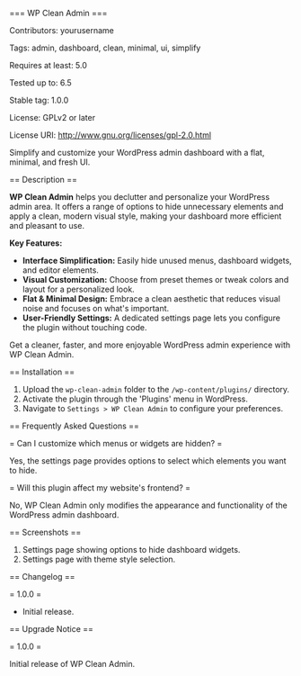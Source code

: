 ﻿=== WP Clean Admin ===

Contributors: yourusername

Tags: admin, dashboard, clean, minimal, ui, simplify

Requires at least: 5.0

Tested up to: 6.5

Stable tag: 1.0.0

License: GPLv2 or later

License URI: http://www.gnu.org/licenses/gpl-2.0.html

Simplify and customize your WordPress admin dashboard with a flat, minimal, and fresh UI.

== Description ==

**WP Clean Admin** helps you declutter and personalize your WordPress admin area. It offers a range of options to hide unnecessary elements and apply a clean, modern visual style, making your dashboard more efficient and pleasant to use.

**Key Features:**

*   **Interface Simplification:** Easily hide unused menus, dashboard widgets, and editor elements.
*   **Visual Customization:** Choose from preset themes or tweak colors and layout for a personalized look.
*   **Flat & Minimal Design:** Embrace a clean aesthetic that reduces visual noise and focuses on what's important.
*   **User-Friendly Settings:** A dedicated settings page lets you configure the plugin without touching code.

Get a cleaner, faster, and more enjoyable WordPress admin experience with WP Clean Admin.

== Installation ==

1. Upload the `wp-clean-admin` folder to the `/wp-content/plugins/` directory.
2. Activate the plugin through the 'Plugins' menu in WordPress.
3. Navigate to `Settings > WP Clean Admin` to configure your preferences.

== Frequently Asked Questions ==

= Can I customize which menus or widgets are hidden? =

Yes, the settings page provides options to select which elements you want to hide.

= Will this plugin affect my website's frontend? =

No, WP Clean Admin only modifies the appearance and functionality of the WordPress admin dashboard.

== Screenshots ==

1. Settings page showing options to hide dashboard widgets.
2. Settings page with theme style selection.

== Changelog ==

= 1.0.0 =
* Initial release.

== Upgrade Notice ==

= 1.0.0 =

Initial release of WP Clean Admin.

